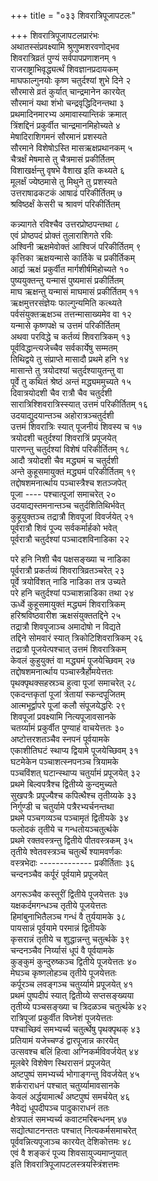 +++
title = "०३३ शिवरात्रिपूजापटलः"

+++
शिवरात्रिपूजापटलप्रारंभः    
अथातस्संप्रवक्ष्यामि श्रुणुष्मशरवणोद्भव  
शिवरात्रिव्रतं पुण्यं सर्वपापप्रणाशनम्  १  
राजराष्ट्राभिवृद्ध्यर्त्थं शिवज्ञानप्रदायकम्  
माघफाल्गुनयोः कृष्ण चतुर्दश्यां शुभे दिने  २  
सौरमासे व्रतं कुर्यात् चान्द्रमानेन कारयेत्  
सौरमानं यथा शंभो चन्द्रवृद्धिदिनन्तथा  ३  
प्रथमादिनमारभ्य अमावास्यान्तिकं क्रमात्  
त्रिंशद्दिनं प्रकुर्वीत चान्द्रमानमिहोच्यते  ४  
मेषादिराशिगमनं सौरमानं प्रशस्यते  
सौरमाने विशेषोऽस्ति मासऋक्षप्रथानकम्  ५  
चैत्रर्क्षं मेषमासे तु चैत्रमासं प्रकीर्तितम्  
विशाखर्क्षन्तु वृषभे वैशाख इति कथ्यते  ६  
मूलर्क्षं ज्येष्ठमासे तु मिथुने तु प्रशस्यते  
उत्तराषाढकटकं आषाढं परिकीर्तितम्  ७  
श्रविष्ठर्क्षं केसरी च श्रावणं परिकीर्तितम्  

कन्न्यागते रविश्चैव उत्तरप्रोष्ठपन्तथा  ८  
एवं प्रोष्ठपदं प्रोक्तं तुलाराशिगते रविः  
अश्विनी ऋक्षमेवोक्तं आश्विजं परिकीर्तितम्  ९  
कृत्तिका ऋक्षयन्मासे कार्तिके च प्रकीर्तिकम्  
आर्द्रा ऋक्षं प्रकुर्वीत मार्गशीर्षमिहोच्यते  १०  
पुष्ययुक्तन्तु यन्मासं पुष्यमासं प्रकीर्तितम्  
माघ ऋक्षन्तु यन्मासं माघमासं प्रकीर्तितम्  ११  
ऋक्षमुत्तरसंज्ञेयः फाल्गुन्यमिति कत्थ्यते  
पर्वसंयुक्तऋक्षञ्च तत्तन्मासाख्यमेव वा  १२  
यन्मासे कृष्णपक्षे च उत्तमं परिकीर्तितम्  
अथवा परविद्धे च कर्तव्यं शिवरात्रिकम्  १३  
पूर्वविद्धान्त्यजेच्चैव सर्वकार्येषु सम्मतम्  
तिथिद्वये तु संप्राप्ते मासादौ प्रथमे हनि  १४  
मासान्ते तु त्रयोदश्यां चतुर्दश्यायुतन्तु वा  
पूर्वे तु कथितं श्रेष्ठं अन्तं मद्ध्यममुच्यते  १५  
दिवात्रयोदशी चैव रात्रौ चैव चतुर्दशी  
सारात्रिश्शिवरात्रिस्स्यात् उत्तमं परिकीर्तितम्  १६  
उदयाद्युदयान्तञ्च अहोरात्रञ्चतुर्दशी  
उत्तमं शिवरात्रिः स्यात् पूजनीयं शिवस्य च  १७  
त्रयोदशी चतुर्दश्यां शिवरात्रिं प्रपूजयेत्  
पारणन्तु चतुर्दश्यां विशेषं परिकीर्तितम्  १८  
आदौ त्रयोदशी चैव मद्ध्यमं च चतुर्दशी  
अन्ते कुहूसमायुक्तं मद्ध्यमं परिकीर्तितम्  १९  
तद्दोषशमनार्त्थाय पञ्चास्त्रैश्च शतञ्जपेत्  
पूजा ---- पश्चात्पूजां समाचरेत्  २०  
उदयाद्यस्तमनान्तञ्च चतुर्दशितिथिर्भवेत्  
कुहूयुक्तञ्च तद्रात्रौ शिवपूजां विवर्जयेत्  २१  
पूर्वरात्रौ शिवं पूज्य सर्वकर्मार्हको भवेत्  
पूर्वरात्रौ चतुर्दश्यां पञ्चादशविनाडिका  २२  

परे हनि निशी चैव पक्षसङ्ख्या च नाडिका  
पूर्वरात्रौ प्रकर्तव्यं शिवरात्रिव्रतञ्चरेत्  २३  
पूर्वे त्रयोविंशत् नाडि नाडिका तत्र उच्यते  
परे हनि चतुर्दश्यां पञ्चाशन्नाडिका तथा  २४  
ऊर्ध्वे कुहूसमायुक्तं मद्ध्यमं शिवरात्रिकम्  
हरिश्रविष्ठवारीश ऋक्षसंयुक्ततद्दिने  २५  
तद्रात्रौ शिवपूजाञ्च अमादोषो न विद्यते  
तद्दिने सोमवारं स्यात् त्रिकोटिशिवरात्रिकम्  २६  
तद्रात्रौ पूजयेत्पश्चात् उत्तमं शिवरात्रिकम्  
केवलं कुहुयुक्तं वा मद्ध्यमं पूजयेच्छिवम्  २७  
तद्दोषशमनार्त्थाय पञ्चास्त्रैर्होमयेत्ततः  
पृथक्पृथक्सहस्रञ्च हुत्वा पूजां समाचरेत्  २८  
एकदन्तकृतां पूजां त्रेतायां स्कन्दपूजितम्  
आत्मभूर्द्वापरे पूजां कलौ संपूजयेद्धरिः  २९  
शिवपूजां प्रवक्ष्यामि नित्यपूजावसानके  
चतर्य्यामं प्रकुर्वीत पुण्याहं वाचयेत्ततः  ३०  
अष्टोत्तरशतञ्चैव स्नपनं पूर्वयामके  
एकाशीतिघटं स्थाप्य द्वियामे पूजयेच्छिवम्  ३१  
घटमेकेन पञ्चाशत्स्नपनञ्च त्रियामके  
पञ्चविंशत् घटान्स्थाप्य चतुर्यामं प्रपूजयेत्  ३२  
प्रथमे बिल्वपत्रैश्च द्वितीय्ये कुन्दमुच्यते  
सुखपत्रैः प्रपूज्यैश्च कपित्थैश्च तृतीय्यके  ३३  
निर्गुण्डी च चतुर्यामे पत्रैरभ्यर्चनन्तथा  
प्रथमे पञ्चगव्यञ्च पञ्चामृतं द्वितीयके  ३४  
फलोदकं तृतीये च गन्धतोयञ्चतुर्त्थके  
प्रथमे रक्तवस्त्रन्तु द्वितीये पीतवस्त्रकम्  ३५  
तृतीये श्वेतवस्त्रञ्च चतुर्त्थे श्यामवर्णकः  
वस्त्रभेदाः ------------- प्रकीर्तिताः  ३६  
चन्दनञ्चैव कर्पूरं पूर्वयामे प्रपूजयेत्  

अगरूञ्चैव कस्तूरीं द्वितीये पूजयेत्ततः  ३७  
यक्षकर्दमगन्धञ्च तृतीये पूजयेत्ततः  
हिमांबुनाभितैलञ्च गन्धं वै तुर्ययामके  ३८  
पायसान्नं पूर्वयामे परमान्नं द्वितीयके  
कृसरान्नं तृतीये च शुद्धान्नन्तु चतुर्त्थके  ३९  
चन्दनञ्चैव निर्य्यासं धूपं वै पूर्वयामके  
कुङ्कुमं कुन्दुरुष्कञ्च द्वितीये पूजयेत्ततः  ४०  
मेघञ्च कृष्णलोहञ्च तृतीये पूजयेत्ततः  
कर्पूरञ्च लवङ्गञ्च चतुर्य्यामे प्रपूजयेत्  ४१  
प्रथमं पुष्पदीपं स्यात् द्वितीय्ये सप्तसङ्ख्यया  
तृतीय्ये पञ्चसङ्ख्या च त्रिदळञ्च चतुर्त्थके  ४२  
रात्रिपूजां प्रकुर्वीत विघ्नेशं पूजयेत्ततः  
पश्चाच्छिवं समभ्यर्च्य चतुर्त्थेषु पृथक्पृथक्  ४३  
प्रतियामं यजेच्चण्डं द्वारपूजान्न कारयेत्  
उत्सवश्च बलिं हित्वा अग्निकर्मविवर्जयेत्  ४४  
मूलबेरे विशेषेण स्थिरासनं प्रपूजयेत्  
अष्टपुष्पं समभ्यर्च्य भोगाङ्गन्तु विवर्जयेत्  ४५  
शर्कराराधनं पश्चात् चतुर्य्यामावसानके  
केवलं अर्द्धयामार्त्थं अष्टपुष्पं समर्चयेत्  ४६  
नैवेद्यं धूपदीपञ्च पादुकाराधनं ततः  
क्षेत्रपालं समभ्यर्च्य कवाटमरिबन्धनम्  ४७  
सद्योत्घाटनन्ततः पश्चात् नित्यकर्मसमाचरेत्  
पूर्ववन्नित्यपूजाञ्च कारयेत् देशिकोत्तमः  ४८  
एवं वै शङ्करं पूज्य शिवसायुज्यमाप्नुयात्  
इति शिवरात्रिपूजापटलस्त्रयस्त्रिंशत्तमः    
